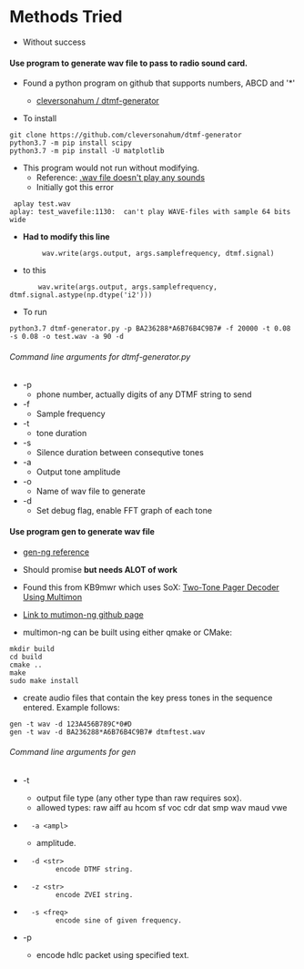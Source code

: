 # Methods Tried
* Without success

#### Use program to generate wav file to pass to radio sound card.

* Found a python program on github that supports numbers, ABCD and '*'
  * [cleversonahum / dtmf-generator](https://github.com/cleversonahum/dtmf-generator/blob/main/dtmf-generator.py)

* To install

```
git clone https://github.com/cleversonahum/dtmf-generator
python3.7 -m pip install scipy
python3.7 -m pip install -U matplotlib

```
* This program would not run without modifying.
  * Reference: [.wav file doesn't play any sounds](https://stackoverflow.com/questions/10558377/wav-file-doesnt-play-any-sounds)
  * Initially got this error
```
 aplay test.wav
aplay: test_wavefile:1130:  can't play WAVE-files with sample 64 bits wide
```
* __Had to modify this line__
```
        wav.write(args.output, args.samplefrequency, dtmf.signal)
```
* to this
```
       wav.write(args.output, args.samplefrequency, dtmf.signal.astype(np.dtype('i2')))
```

* To run
```
python3.7 dtmf-generator.py -p BA236288*A6B76B4C9B7# -f 20000 -t 0.08 -s 0.08 -o test.wav -a 90 -d
```

###### Command line arguments for dtmf-generator.py

* -p
  * phone number, actually digits of any DTMF string to send
* -f
  * Sample frequency
* -t
  * tone duration
* -s
  * Silence duration between consequtive tones
* -a
  * Output tone amplitude
* -o
  * Name of wav file to generate
* -d
  * Set debug flag, enable FFT graph of each tone


#### Use program gen to generate wav file
* [gen-ng reference](https://github.com/EliasOenal/multimon-ng/blob/master/gen.c)
* Should promise **but needs ALOT of work**

* Found this from KB9mwr which uses SoX:
[Two-Tone Pager Decoder Using Multimon](https://www.qsl.net/kb9mwr/projects/pager/Two-Tone%20Pager%20Decoding%20Using%20Multimon.pdf)

* [Link to mutimon-ng github page](https://github.com/EliasOenal/multimon-ng)
* multimon-ng can be built using either qmake or CMake:
```
mkdir build
cd build
cmake ..
make
sudo make install
```
* create audio files that contain the key press tones in the sequence entered. Example follows:
```
gen -t wav -d 123A456B789C*0#D
gen -t wav -d BA236288*A6B76B4C9B7# dtmftest.wav
```
###### Command line arguments for gen

* -t <type>
  * output file type (any other type than raw requires sox).
  * allowed types: raw aiff au hcom sf voc cdr dat smp wav maud vwe

*       -a <ampl>
  * amplitude.

*       -d <str>
              encode DTMF string.

*       -z <str>
              encode ZVEI string.

*       -s <freq>
              encode sine of given frequency.

* -p <text>
  * encode hdlc packet using specified text.
